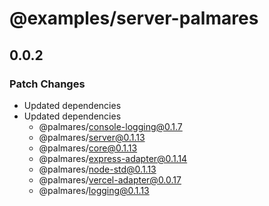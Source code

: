 # @examples/server-palmares

## 0.0.2

### Patch Changes

- Updated dependencies
- Updated dependencies
  - @palmares/console-logging@0.1.7
  - @palmares/server@0.1.13
  - @palmares/core@0.1.13
  - @palmares/express-adapter@0.1.14
  - @palmares/node-std@0.1.13
  - @palmares/vercel-adapter@0.0.17
  - @palmares/logging@0.1.13
